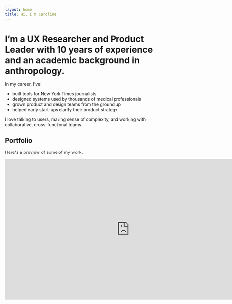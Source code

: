 ```yaml
---
layout: home
title: Hi, I'm Caroline
---
```


# I’m a UX Researcher and Product Leader with 10 years of experience and an academic background in anthropology.
 
In my career, I’ve:
* built tools for New York Times journalists
* designed systems used by thousands of medical professionals
* grown product and design teams from the ground up
* helped early start-ups clarify their product strategy 
 
I love talking to users, making sense of complexity, and working with collaborative, cross-functional teams.
 
## Portfolio

Here's a preview of some of my work:

<iframe style="border: 1px solid rgba(0, 0, 0, 0.1);" width="800" height="450" src="https://embed.figma.com/slides/WCoDSosPXuYphQPFcHUnJP/Portfolio---Caroline-Cox-Orrell--Live-?node-id=2-44&embed-host=share" allowfullscreen></iframe>
